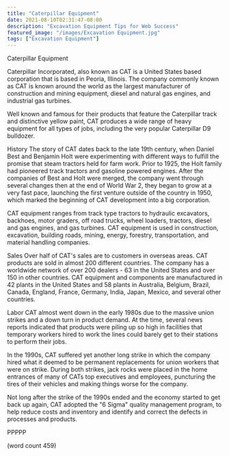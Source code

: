 ```yaml
---
title: "Caterpillar Equipment"
date: 2021-08-10T02:31:47-08:00
description: "Excavation Equipment Tips for Web Success"
featured_image: "/images/Excavation Equipment.jpg"
tags: ["Excavation Equipment"]
---
```


Caterpillar Equipment

Caterpillar Incorporated, also known as CAT is a
United States based corporation that is based in
Peoria, Illinois.  The company commonly known as CAT
is known around the world as the largest manufacturer
of construction and mining equipment, diesel and
natural gas engines, and industrial gas turbines.

Well known and famous for their products that feature
the Caterpillar track and distinctive yellow paint,
CAT produces a wide range of heavy equipment for
all types of jobs, including the very popular 
Caterpillar D9 bulldozer.

History
The story of CAT dates back to the late 19th century,
when Daniel Best and Benjamin Holt were experimenting
with different ways to fulfill the promise that
steam tractors held for farm work. Prior to 1925,
the Holt family had pioneered track tractors and
gasoline powered engines.  After the companies of 
Best and Holt were merged, the company went through
several changes then at the end of World War 2, 
they began to grow at a very fast pace, launching
the first venture outside of the country in 1950, 
which marked the beginning of CAT development into
a big corporation.

CAT equipment ranges from track type tractors to
hydraulic excavators, backhoes, motor graders, off
road trucks, wheel loaders, tractors, diesel and
gas engines, and gas turbines.  CAT equipment is
used in construction, excavation, building roads,
mining, energy, forestry, transportation, and 
material handling companies.

Sales
Over half of CAT's sales are to customers in overseas
areas.  CAT products are sold in almost 200 different
countries.  The company has a worldwide network
of over 200 dealers - 63 in the United States and
over 150 in other countries.  CAT equipment and
components are manufactured in 42 plants in the 
United States and 58 plants in Australia, Belgium,
Brazil, Canada, England, France, Germany, India,
Japan, Mexico, and several other countries.

Labor
CAT almost went down in the early 1980s due to
the massive union strikes and a down turn in product
demand.  At the time, several news reports indicated
that products were piling up so high in facilities
that temporary workers hired to work the lines
could barely get to their stations to perform their
jobs.

In the 1990s, CAT suffered yet another long strike
in which the company hired what it deemed to be
permanent replacements for union workers that 
were on strike.  During both strikes, jack rocks
were placed in the home entrances of many of
CATs top executives and employees, puncturing
the tires of their vehicles and making things
worse for the company.

Not long after the strike of the 1990s ended
and the economy started to get back up again, CAT
adopted the "6 Sigma" quality management program,
to help reduce costs and inventory and identify
and correct the defects in processes and products.

PPPPP

(word count 459)
